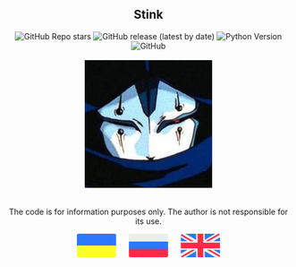 <h2 align="center">Stink</h2>

<div align="center">
 <img alt="GitHub Repo stars" src="https://img.shields.io/github/stars/FallenAstaroth/stink">
 <img alt="GitHub release (latest by date)" src="https://img.shields.io/github/v/release/FallenAstaroth/stink">
 <img alt="Python Version" src="https://img.shields.io/badge/python-3.7%20%7C%203.8%20%7C%203.9-blue">
 <img alt="GitHub" src="https://img.shields.io/github/license/FallenAstaroth/stink">
</div>
<div align="center">
 <br>
 <img alt="Logo" src="docs/logo.jpg">
</div>

<p align="center"><br>The code is for information purposes only. The author is not responsible for its use.<p>

<p align="center">
  <a href="docs/ua.md"><img src="docs/ua_icon.svg" width="70"></a>
  <a>&#8192;&#8192;</a>
  <a href="docs/ru.md"><img src="docs/ru_icon.svg" width="70"></a>
  <a>&#8192;&#8192;</a>
  <a href="docs/en.md"><img src="docs/en_icon.svg" width="70"></a>
</p>
